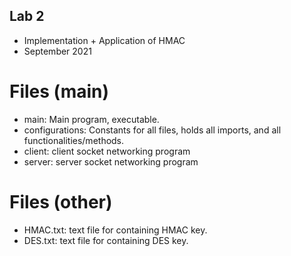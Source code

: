 ## Lab 2
* Implementation + Application of HMAC
* September 2021

# Files (main)
* main: Main program, executable.
* configurations:   Constants for all files, holds all imports, and all functionalities/methods.
* client: client socket networking program
* server: server socket networking program

# Files (other)
* HMAC.txt: text file for containing HMAC key.
* DES.txt: text file for containing DES key.